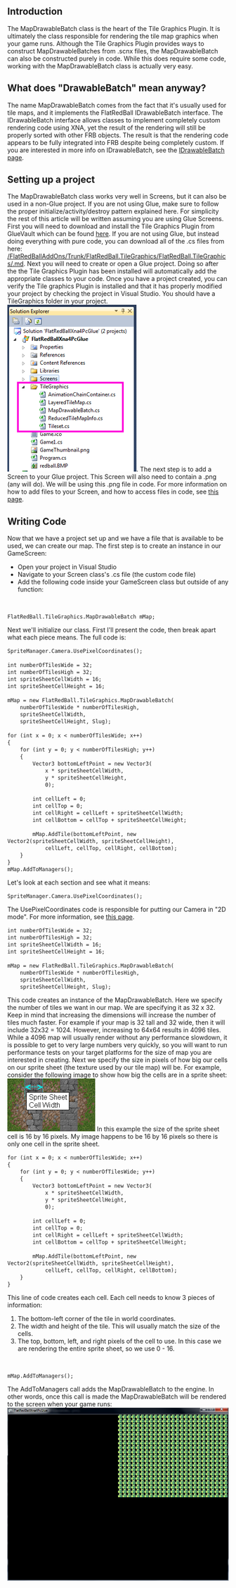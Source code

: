 ## Introduction

The MapDrawableBatch class is the heart of the Tile Graphics Plugin. It is ultimately the class responsible for rendering the tile map graphics when your game runs. Although the Tile Graphics Plugin provides ways to construct MapDrawableBatches from .scnx files, the MapDrawableBatch can also be constructed purely in code. While this does require some code, working with the MapDrawableBatch class is actually very easy.

## What does "DrawableBatch" mean anyway?

The name MapDrawableBatch comes from the fact that it's usually used for tile maps, and it implements the FlatRedBall IDrawableBatch interface. The IDrawableBatch interface allows classes to implement completely custom rendering code using XNA, yet the result of the rendering will still be properly sorted with other FRB objects. The result is that the rendering code appears to be fully integrated into FRB despite being completely custom. If you are interested in more info on IDrawableBatch, see the [IDrawableBatch page](/frb/docs/index.php?title=FlatRedBall.Graphics.IDrawableBatch.md "FlatRedBall.Graphics.IDrawableBatch").

## Setting up a project

The MapDrawableBatch class works very well in Screens, but it can also be used in a non-Glue project. If you are not using Glue, make sure to follow the proper initialize/activity/destroy pattern explained here. For simplicity the rest of this article will be written assuming you are using Glue Screens. First you will need to download and install the Tile Graphics Plugin from GlueVault which can be found [here](http://www.gluevault.com/plug/59-tile-map-graphics-plugin). If you are not using Glue, but instead doing everything with pure code, you can download all of the .cs files from here: [/FlatRedBallAddOns/Trunk/FlatRedBall.TileGraphics/FlatRedBall.TileGraphics/.md](/FlatRedBallAddOns/Trunk/FlatRedBall.TileGraphics/FlatRedBall.TileGraphics/.md). Next you will need to create or open a Glue project. Doing so after the the Tile Graphics Plugin has been installed will automatically add the appropriate classes to your code. Once you have a project created, you can verify the Tile graphics Plugin is installed and that it has properly modified your project by checking the project in Visual Studio. You should have a TileGraphics folder in your project.![TileGraphicsInSolutionExplorer.png](/media/migrated_media-TileGraphicsInSolutionExplorer.png). The next step is to add a Screen to your Glue project. This Screen will also need to contain a .png (any will do). We will be using this .png file in code. For more information on how to add files to your Screen, and how to access files in code, see [this page](/frb/docs/index.php?title=Glue:Reference:Files:Accessing_Files_in_Code.md "Glue:Reference:Files:Accessing Files in Code").

## Writing Code

Now that we have a project set up and we have a file that is available to be used, we can create our map. The first step is to create an instance in our GameScreen:

-   Open your project in Visual Studio
-   Navigate to your Screen class's .cs file (the custom code file)
-   Add the following code inside your GameScreen class but outside of any function:

&nbsp;

    FlatRedBall.TileGraphics.MapDrawableBatch mMap;

Next we'll initialize our class. First I'll present the code, then break apart what each piece means. The full code is:

    SpriteManager.Camera.UsePixelCoordinates();

    int numberOfTilesWide = 32;
    int numberOfTilesHigh = 32;
    int spriteSheetCellWidth = 16;
    int spriteSheetCellHeight = 16;

    mMap = new FlatRedBall.TileGraphics.MapDrawableBatch(
        numberOfTilesWide * numberOfTilesHigh, 
        spriteSheetCellWidth, 
        spriteSheetCellHeight, Slug);

    for (int x = 0; x < numberOfTilesWide; x++)
    {
        for (int y = 0; y < numberOfTilesHigh; y++)
        {
            Vector3 bottomLeftPoint = new Vector3(
                x * spriteSheetCellWidth,
                y * spriteSheetCellHeight, 
                0);

            int cellLeft = 0;
            int cellTop = 0;
            int cellRight = cellLeft + spriteSheetCellWidth;
            int cellBottom = cellTop + spriteSheetCellHeight;

            mMap.AddTile(bottomLeftPoint, new Vector2(spriteSheetCellWidth, spriteSheetCellHeight),
                cellLeft, cellTop, cellRight, cellBottom);
        }
    }
    mMap.AddToManagers();

Let's look at each section and see what it means:

    SpriteManager.Camera.UsePixelCoordinates();

The UsePixelCoordinates code is responsible for putting our Camera in "2D mode". For more information, see [this page](/frb/docs/index.php?title=FlatRedBall.Camera.UsePixelCoordinates.md "FlatRedBall.Camera.UsePixelCoordinates").

    int numberOfTilesWide = 32;
    int numberOfTilesHigh = 32;
    int spriteSheetCellWidth = 16;
    int spriteSheetCellHeight = 16;

    mMap = new FlatRedBall.TileGraphics.MapDrawableBatch(
        numberOfTilesWide * numberOfTilesHigh, 
        spriteSheetCellWidth, 
        spriteSheetCellHeight, Slug);

This code creates an instance of the MapDrawableBatch. Here we specify the number of tiles we want in our map. We are specifying it as 32 x 32. Keep in mind that increasing the dimensions will increase the number of tiles much faster. For example if your map is 32 tall and 32 wide, then it will include 32x32 = 1024. However, increasing to 64x64 results in 4096 tiles. While a 4096 map will usually render without any performance slowdown, it is possible to get to very large numbers very quickly, so you will want to run performance tests on your target platforms for the size of map you are interested in creating. Next we specify the size in pixels of how big our cells on our sprite sheet (the texture used by our tile map) will be. For example, consider the following image to show how big the cells are in a sprite sheet: ![SpriteSheetCellWidth.png](/media/migrated_media-SpriteSheetCellWidth.png) In this example the size of the sprite sheet cell is 16 by 16 pixels. My image happens to be 16 by 16 pixels so there is only one cell in the sprite sheet.

    for (int x = 0; x < numberOfTilesWide; x++)
    {
        for (int y = 0; y < numberOfTilesWide; y++)
        {
            Vector3 bottomLeftPoint = new Vector3(
                x * spriteSheetCellWidth,
                y * spriteSheetCellHeight, 
                0);

            int cellLeft = 0;
            int cellTop = 0;
            int cellRight = cellLeft + spriteSheetCellWidth;
            int cellBottom = cellTop + spriteSheetCellHeight;
     
            mMap.AddTile(bottomLeftPoint, new Vector2(spriteSheetCellWidth, spriteSheetCellHeight),
                cellLeft, cellTop, cellRight, cellBottom);
        }
    }

This line of code creates each cell. Each cell needs to know 3 pieces of information:

1.  The bottom-left corner of the tile in world coordinates.
2.  The width and height of the tile. This will usually match the size of the cells.
3.  The top, bottom, left, and right pixels of the cell to use. In this case we are rendering the entire sprite sheet, so we use 0 - 16.

&nbsp;

    mMap.AddToManagers();

The AddToManagers call adds the MapDrawableBatch to the engine. In other words, once this call is made the MapDrawableBatch will be rendered to the screen when your game runs: ![SlugTileMap.PNG](/media/migrated_media-SlugTileMap.PNG)
